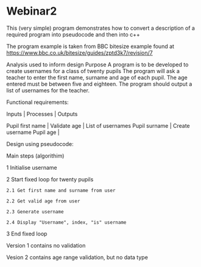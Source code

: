# Webinar2
This (very simple) program demonstrates how to convert a description of a required program into pseudocode and then into c++

The program example is taken from BBC bitesize example found at https://www.bbc.co.uk/bitesize/guides/zptd3k7/revision/7


Analysis used to inform design
Purpose
A program is to be developed to create usernames for a class of twenty pupils
The program will ask a teacher to enter the first name, surname and age of each pupil.
The age entered must be between five and eighteen.
The program should output a list of usernames for the teacher.


Functional requirements:


Inputs              |   Processes	    |   Outputs

Pupil first name    |   Validate age    |   List of usernames
Pupil surname       |   Create username	
Pupil age           |

Design using pseudocode:

Main steps (algorithim)


1 Initialise username

2 Start fixed loop for twenty pupils

    2.1 Get first name and surname from user

    2.2 Get valid age from user

    2.3 Generate username

    2.4 Display "Username", index, "is" username

3 End fixed loop


Version 1 contains no validation

Vesion 2 contains age range validation, but no data type
